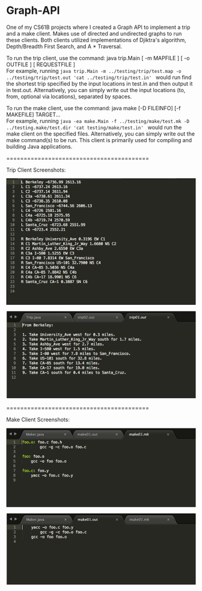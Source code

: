 # Graph-API
One of my CS61B projects where I created a Graph API to implement a trip and a make client.
Makes use of directed and undirected graphs to run these clients. Both clients utilized implementations
of Djiktra's algorithm, Depth/Breadth First Search, and A * Traversal.

To run the trip client, use the command: java trip.Main [ -m MAPFILE ] [ -o OUTFILE ] [ REQUESTFILE ] <br>
For example, running `java trip.Main -m ../testing/trip/test.map -o ../testing/trip/test.out 'cat ../testing/trip/test.in' `
would run find the shortest trip specified by the input locations in test.in and then output it in test.out.
Alternatively, you can simply write out the input locations (to, from, optional via locations), separated by spaces.

To run the make client, use the command: java make [-D FILEINFO] [-f MAKEFILE] TARGET... <br>
For example, running `java -ea make.Main -f ../testing/make/test.mk -D ../testing.make/test.dir 'cat testing/make/test.in' ` 
would run the make client on the specified files. Alternatively, you can simply write out the make command(s) to be run.
This client is primarily used for compiling and building Java applications.

=========================================

Trip Client Screenshots:

![Alt text](trip_Map.png)

![Alt text](trip_Out.png)

=========================================

Make Client Screenshots:

![Alt text](make_Mk.png)

![Alt text](make_Out.png)

